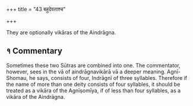 +++
title = "43 बहुदेवताश्च"

+++

They are optionally vikāras of the Aindrāgna.

## १ Commentary

Sometimes these two Sūtras are combined into one. The commentator, however, sees in the vā of aindrāgnavikārā vā a deeper meaning. Agnī-Shomau, he says, consists of four, Indrāgnī of three syllables. Therefore if the name of more than one deity consists of four syllables, it should be treated as a vikāra of the Agnīṣomīya, if of less than four syllables, as a vikāra of the Aindrāgna.
